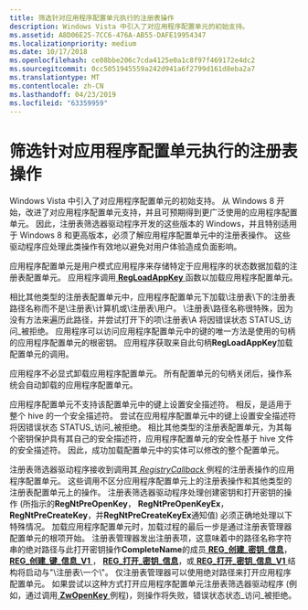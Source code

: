 ```yaml
---
title: 筛选针对应用程序配置单元执行的注册表操作
description: Windows Vista 中引入了对应用程序配置单元的初始支持。
ms.assetid: A8D06E25-7CC6-476A-AB55-DAFE19954347
ms.localizationpriority: medium
ms.date: 10/17/2018
ms.openlocfilehash: ce08bbe206c7cda4125e0a1c8f97f469172e4dc2
ms.sourcegitcommit: 0cc5051945559a242d941a6f2799d161d8eba2a7
ms.translationtype: MT
ms.contentlocale: zh-CN
ms.lasthandoff: 04/23/2019
ms.locfileid: "63359959"
---
```

# <a name="filtering-registry-operations-on-application-hives"></a>筛选针对应用程序配置单元执行的注册表操作


Windows Vista 中引入了对应用程序配置单元的初始支持。 从 Windows 8 开始，改进了对应用程序配置单元支持，并且可预期得到更广泛使用的应用程序配置单元。 因此，注册表筛选器驱动程序开发的这些版本的 Windows，并且特别适用于 Windows 8 和更高版本，必须了解应用程序配置单元中的注册表操作。 这些驱动程序应处理此类操作有效地以避免对用户体验造成负面影响。

应用程序配置单元是用户模式应用程序来存储特定于应用程序的状态数据加载的注册表配置单元。 应用程序调用[ **RegLoadAppKey** ](https://msdn.microsoft.com/library/windows/desktop/ms724886)函数以加载应用程序配置单元。

相比其他类型的注册表配置单元中，应用程序配置单元下加载\\注册表\\下的注册表路径名称而不是\\注册表\\计算机或\\注册表\\用户。 \\注册表\\路径名称很特殊，因为没有方法来遍历此路径，并尝试打开下的项\\注册表\\A 将因错误状态 STATUS\_访问\_被拒绝。 应用程序可以访问应用程序配置单元中的键的唯一方法是使用的句柄的应用程序配置单元的根密钥。 应用程序获取来自此句柄**RegLoadAppKey**加载配置单元的调用。

应用程序不必显式卸载应用程序配置单元。 所有配置单元的句柄关闭后，操作系统会自动卸载的应用程序配置单元。

应用程序配置单元不支持该配置单元中的键上设置安全描述符。 相反，是适用于整个 hive 的一个安全描述符。 尝试在应用程序配置单元中的键上设置安全描述符将因错误状态 STATUS\_访问\_被拒绝。 相比其他类型的注册表配置单元，为其每个密钥保护具有其自己的安全描述符，应用程序配置单元的安全性基于 hive 文件的安全描述符。 因此，成功加载配置单元中的实体可以修改的整个配置单元。

注册表筛选器驱动程序接收到调用其[ *RegistryCallback* ](https://msdn.microsoft.com/library/windows/hardware/ff560903)例程的注册表操作的应用程序配置单元。 这些调用不区分应用程序配置单元上的注册表操作和其他类型的注册表配置单元上的操作。 注册表筛选器驱动程序处理创建密钥和打开密钥的操作 (所指示的**RegNtPreOpenKey**， **RegNtPreOpenKeyEx**， **RegNtPreCreateKey**，并**RegNtPreCreateKeyEx**通知值) 必须正确地处理以下特殊情况。 加载应用程序配置单元时，加载过程的最后一步是通过注册表管理器配置单元的根项开始。 注册表管理器发出注册表项，这意味着中的路径名称字符串的绝对路径与此打开密钥操作**CompleteName**的成员[ **REG\_创建\_密钥\_信息**](https://msdn.microsoft.com/library/windows/hardware/ff560920)， [ **REG\_创建\_键\_信息\_V1** ](https://msdn.microsoft.com/library/windows/hardware/ff560922)， [ **REG\_打开\_密钥\_信息**](https://msdn.microsoft.com/library/windows/hardware/ff560957)，或[ **REG\_打开\_密钥\_信息\_V1** ](https://msdn.microsoft.com/library/windows/hardware/ff560959)结构将启动与"\\注册表\\一个\\"。 仅注册表管理器可以使用绝对路径来打开应用程序配置单元。 如果尝试以这种方式打开应用程序配置单元注册表筛选器驱动程序 (例如，通过调用[ **ZwOpenKey** ](https://msdn.microsoft.com/library/windows/hardware/ff567014)例程)，则操作将失败，错误状态状态\_访问\_被拒绝。

 

 




